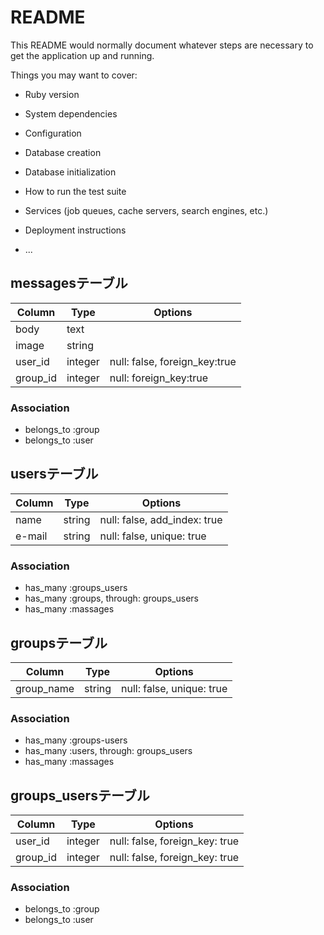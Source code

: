 # README

This README would normally document whatever steps are necessary to get the
application up and running.

Things you may want to cover:

* Ruby version

* System dependencies

* Configuration

* Database creation

* Database initialization

* How to run the test suite

* Services (job queues, cache servers, search engines, etc.)

* Deployment instructions

* ...


## messagesテーブル

|Column|Type|Options|
|------|----|-------|
|body|text|
|image|string|
|user_id|integer|null: false, foreign_key:true|
|group_id|integer|null: foreign_key:true|

### Association
- belongs_to :group
- belongs_to :user


## usersテーブル

|Column|Type|Options|
|------|----|-------|
|name|string|null: false, add_index: true|
|e-mail|string|null: false, unique: true|

### Association
- has_many :groups_users
- has_many :groups, through: groups_users
- has_many :massages


## groupsテーブル

|Column|Type|Options|
|------|----|-------|
|group_name|string|null: false, unique: true|

### Association
- has_many :groups-users
- has_many :users, through: groups_users
- has_many :massages


## groups_usersテーブル

|Column|Type|Options|
|------|----|-------|
|user_id|integer|null: false, foreign_key: true|
|group_id|integer|null: false, foreign_key: true|

### Association
- belongs_to :group
- belongs_to :user